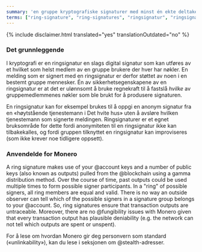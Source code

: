 ```yaml
---
summary: 'en gruppe kryptografiske signaturer med minst én ekte deltaker, men ingen måte å fastslå hvem i gruppen som er den ekte i og med at alle fremstår som gyldige'
terms: ["ring-signature", "ring-signatures", "ringsignatur", "ringsignaturer"]
---
```


{% include disclaimer.html translated="yes" translationOutdated="no" %}

### Det grunnleggende

I kryptografi er en ringsignatur en slags digital signatur som kan utføres
av et hvilket som helst medlem av en gruppe brukere der hver har nøkler. En
melding som er signert med en ringsignatur er derfor støttet av noen i en
bestemt gruppe mennesker. Én av sikkerhetsegenskapene av en ringsignatur er
at det er ulønnsomt å bruke regnekraft til å fastslå *hvilke* av
gruppemedlemmenes nøkler som ble brukt for å produsere signaturen.

En ringsignatur kan for eksempel brukes til å oppgi en anonym signatur fra
en «høytstående tjenestemann i Det hvite hus» uten å avsløre hvilken
tjenestemann som signerte meldingen. Ringsignaturer er et egnet bruksområde
for dette fordi anonymiteten til en ringsignatur ikke kan tilbakekalles, og
fordi gruppen tilknyttet en ringsignatur kan improviseres (som ikke krever
noe tidligere oppsett).

### Anvendelde for Monero

A ring signature makes use of your @account keys and a number of public keys
(also known as outputs) pulled from the @blockchain using a gamma
distribution method. Over the course of time, past outputs could be used
multiple times to form possible signer participants. In a "ring" of possible
signers, all ring members are equal and valid. There is no way an outside
observer can tell which of the possible signers in a signature group belongs
to your @account. So, ring signatures ensure that transaction outputs are
untraceable. Moreover, there are no @fungibility issues with Monero given
that every transaction output has plausible deniability (e.g. the network
can not tell which outputs are spent or unspent).

For å lese om hvordan Monero gir deg personvern som standard
(«unlinkability»), kan du lese i seksjonen om @stealth-adresser.

